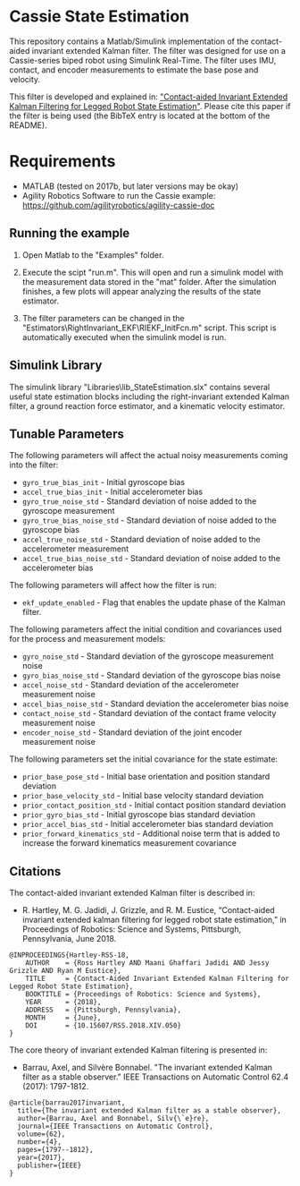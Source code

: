 # Cassie State Estimation
This repository contains a Matlab/Simulink implementation of the contact-aided invariant extended Kalman filter. The filter was designed for use on a Cassie-series biped robot using Simulink Real-Time. The filter uses IMU, contact, and encoder measurements to estimate the base pose and velocity.

This filter is developed and explained in:
["Contact-aided Invariant Extended Kalman Filtering for Legged Robot State Estimation"](https://arxiv.org/pdf/1805.10410.pdf). Please cite this paper if the filter is being used (the BibTeX entry is located at the bottom of the README).

# Requirements
* MATLAB (tested on 2017b, but later versions may be okay)
* Agility Robotics Software to run the Cassie example: https://github.com/agilityrobotics/agility-cassie-doc

## Running the example
1. Open Matlab to the "Examples" folder.

2. Execute the scipt "run.m". This will open and run a simulink model with the measurement data stored in the "mat" folder. After the simulation finishes, a few plots will appear analyzing the results of the state estimator.   

3. The filter parameters can be changed in the "Estimators\RightInvariant_EKF\RIEKF_InitFcn.m" script. This script is automatically executed when the simulink model is run.

## Simulink Library 
The simulink library "Libraries\lib_StateEstimation.slx" contains several useful state estimation blocks including the right-invariant extended Kalman filter, a ground reaction force estimator, and a kinematic velocity estimator.

## Tunable Parameters
The following parameters will affect the actual noisy measurements coming into the filter:
* `gyro_true_bias_init` - Initial gyroscope bias 
* `accel_true_bias_init` - Initial accelerometer bias 
* `gyro_true_noise_std` - Standard deviation of noise added to the gyroscope measurement 
* `gyro_true_bias_noise_std` - Standard deviation of noise added to the gyroscope bias 
* `accel_true_noise_std` - Standard deviation of noise added to the accelerometer measurement 
* `accel_true_bias_noise_std` - Standard deviation of noise added to the accelerometer bias 

The following parameters will affect how the filter is run:
* `ekf_update_enabled` - Flag that enables the update phase of the Kalman filter.

The following parameters affect the initial condition and covariances used for the process and measurement models:
* `gyro_noise_std` - Standard deviation of the gyroscope measurement noise
* `gyro_bias_noise_std` - Standard deviation of the gyroscope bias noise
* `accel_noise_std` - Standard deviation of the accelerometer measurement noise
* `accel_bias_noise_std` - Standard deviation the accelerometer bias noise
* `contact_noise_std` - Standard deviation of the contact frame velocity measurement noise
* `encoder_noise_std` - Standard deviation of the joint encoder measurement noise

The following parameters set the initial covariance for the state estimate:
* `prior_base_pose_std` - Initial base orientation and position standard deviation
* `prior_base_velocity_std` - Initial base velocity standard deviation
* `prior_contact_position_std` - Initial contact position standard deviation
* `prior_gyro_bias_std` - Initial gyroscope bias standard deviation
* `prior_accel_bias_std` - Initial accelerometer bias standard deviation
* `prior_forward_kinematics_std` - Additional noise term that is added to increase the forward kinematics measurement covariance


## Citations
The contact-aided invariant extended Kalman filter is described in: 
* R. Hartley, M. G. Jadidi, J. Grizzle, and R. M. Eustice, “Contact-aided invariant extended kalman filtering for legged robot state estimation,” in Proceedings of Robotics: Science and Systems, Pittsburgh, Pennsylvania, June 2018.
```
@INPROCEEDINGS{Hartley-RSS-18, 
    AUTHOR    = {Ross Hartley AND Maani Ghaffari Jadidi AND Jessy Grizzle AND Ryan M Eustice}, 
    TITLE     = {Contact-Aided Invariant Extended Kalman Filtering for Legged Robot State Estimation}, 
    BOOKTITLE = {Proceedings of Robotics: Science and Systems}, 
    YEAR      = {2018}, 
    ADDRESS   = {Pittsburgh, Pennsylvania}, 
    MONTH     = {June}, 
    DOI       = {10.15607/RSS.2018.XIV.050} 
} 
```
The core theory of invariant extended Kalman filtering is presented in:
* Barrau, Axel, and Silvère Bonnabel. "The invariant extended Kalman filter as a stable observer." IEEE Transactions on Automatic Control 62.4 (2017): 1797-1812.
```
@article{barrau2017invariant,
  title={The invariant extended Kalman filter as a stable observer},
  author={Barrau, Axel and Bonnabel, Silv{\`e}re},
  journal={IEEE Transactions on Automatic Control},
  volume={62},
  number={4},
  pages={1797--1812},
  year={2017},
  publisher={IEEE}
}
```
